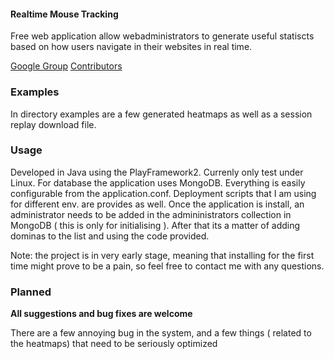 
#### Realtime Mouse Tracking ####

Free web application allow webadministrators to generate useful statiscts based on how users navigate in their websites in real time.

[Google Group](https://groups.google.com/forum/?#!forum/we3c_tracker)
[Contributors](http://github.com/stykiaz/we3c_tracker/contributors)

### Examples ###

In directory examples are a few generated heatmaps as well as a session replay download file.

### Usage ###

Developed in Java using the PlayFramework2.
Currenly only test under Linux.
For database the application uses MongoDB. Everything is easily configurable from the application.conf.
Deployment scripts that I am using for different env. are provides as well.
Once the application is install, an administrator needs to be added in the admininistrators collection in MongoDB ( this is only for initialising ).
After that its a matter of adding dominas to the list and using the code provided.


Note: the project is in very early stage, meaning that installing for the first time might prove to be a pain, so feel free to contact me with any questions.


### Planned  ###

**All suggestions and bug fixes are welcome**

There are a few annoying bug in the system, and a few things ( related to the heatmaps) that need to be seriously optimized

